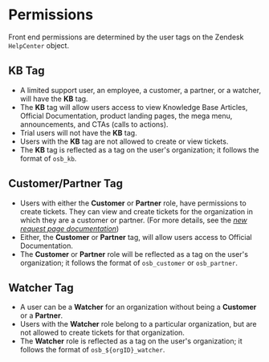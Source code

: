 # Permissions

Front end permissions are determined by the user tags on the Zendesk `HelpCenter` object.

## KB Tag
- A limited support user, an employee, a customer, a partner, or a watcher, will have the **KB** tag.
- The **KB** tag will allow users access to view Knowledge Base Articles, Official Documentation, product landing pages, the mega menu, announcements, and CTAs (calls to actions).
- Trial users will not have the **KB** tag.
- Users with the **KB** tag are not allowed to create or view tickets.
- The **KB** tag is reflected as a tag on the user's organization; it follows the format of `osb_kb`.

## Customer/Partner Tag
- Users with either the **Customer** or **Partner** role, have permissions to create tickets. They can view and create tickets for the organization in which they are a customer or partner. (For more details, see the *[new request page documentation](./new_request_page.md)*)
- Either, the **Customer** or **Partner** tag, will allow users access to Official Documentation.
- The **Customer** or **Partner** role will be reflected as a tag on the user's organization; it follows the format of `osb_customer` or `osb_partner`.

## Watcher Tag
- A user can be a **Watcher** for an organization without being a **Customer** or a **Partner**.
- Users with the **Watcher** role belong to a particular organization, but are not allowed to create tickets for that organization.
- The **Watcher** role is reflected as a tag on the user's organization; it follows the format of `osb_${orgID}_watcher`.